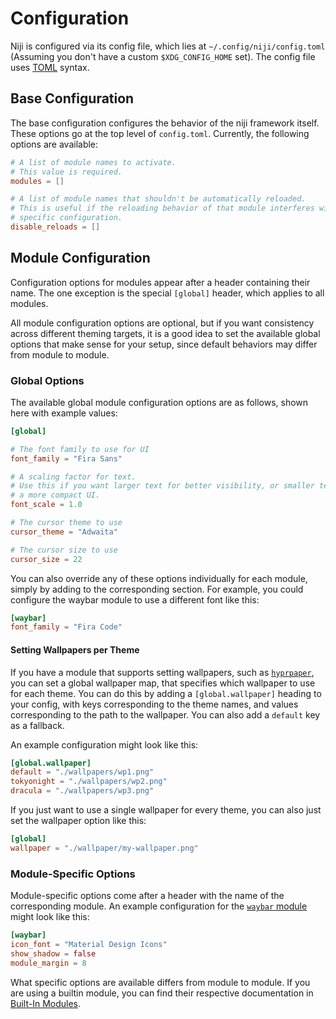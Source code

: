 # Configuration

Niji is configured via its config file, which lies at `~/.config/niji/config.toml`
(Assuming you don't have a custom `$XDG_CONFIG_HOME` set). The config file uses
[TOML](https://toml.io) syntax.

## Base Configuration

The base configuration configures the behavior of the niji framework itself. These
options go at the top level of `config.toml`. Currently, the following options are
available:

```toml
# A list of module names to activate.
# This value is required.
modules = []

# A list of module names that shouldn't be automatically reloaded.
# This is useful if the reloading behavior of that module interferes with your
# specific configuration.
disable_reloads = []
```

## Module Configuration

Configuration options for modules appear after a header containing their name.
The one exception is the special `[global]` header, which applies to all modules.

All module configuration options are optional, but if you want consistency across
different theming targets, it is a good idea to set the available global options
that make sense for your setup, since default behaviors may differ from module
to module.

### Global Options

The available global module configuration options are as follows, shown here
with example values:

```toml
[global]

# The font family to use for UI
font_family = "Fira Sans"

# A scaling factor for text.
# Use this if you want larger text for better visibility, or smaller text for
# a more compact UI.
font_scale = 1.0

# The cursor theme to use
cursor_theme = "Adwaita"

# The cursor size to use
cursor_size = 22
```

You can also override any of these options individually for each module, simply by
adding to the corresponding section. For example, you could configure the waybar
module to use a different font like this:

```toml
[waybar]
font_family = "Fira Code"
```

#### Setting Wallpapers per Theme

If you have a module that supports setting wallpapers, such as [`hyprpaper`](./modules/hyprpaper.md),
you can set a global wallpaper map, that specifies which wallpaper to use for each theme.
You can do this by adding a `[global.wallpaper]` heading to your config, with keys
corresponding to the theme names, and values corresponding to the path to the wallpaper.
You can also add a `default` key as a fallback.

An example configuration might look like this:

```toml
[global.wallpaper]
default = "./wallpapers/wp1.png"
tokyonight = "./wallpapers/wp2.png"
dracula = "./wallpapers/wp3.png"
```

If you just want to use a single wallpaper for every theme, you can also just set
the wallpaper option like this:

```toml
[global]
wallpaper = "./wallpaper/my-wallpaper.png"
```

### Module-Specific Options

Module-specific options come after a header with the name of the corresponding module.
An example configuration for the [`waybar` module](./modules/waybar.md) might look like
this:

```toml
[waybar]
icon_font = "Material Design Icons"
show_shadow = false
module_margin = 8
```

What specific options are available differs from module to module. If you are using a
builtin module, you can find their respective documentation in [Built-In Modules](./modules/index.md).
